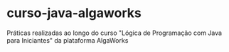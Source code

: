# curso-java-algaworks
Práticas realizadas ao longo do curso "Lógica de Programação com Java para Iniciantes" da plataforma AlgaWorks
